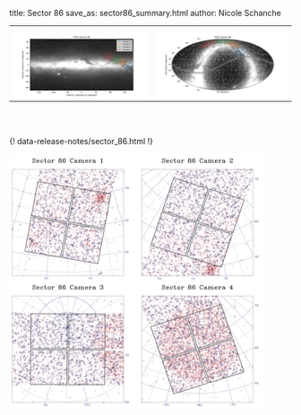 title: Sector 86
save_as: sector86_summary.html
author: Nicole Schanche


<table>
  <tr>
    <th colspan="2" ></th>
  </tr>
  <tr>
    <td width="50%" style = "text-align: center;">
          <img class="img-responsive" style="max-width:100%;" src="images/sector-plots/tess_galactic_sector_086.png"> 
    </td>
    <td width="50%" style = "text-align: center;">
          <img class="img-responsive" style="max-width:100%;" src="images/sector-plots/tess_icrs_sector_086.png">
    </td>
  </tr>
</table>
<br></br>





{! data-release-notes/sector_86.html !}

<img class="img-responsive" style="max-width:90%;" src="images/sector-plots/sector-plots.086.jpeg">